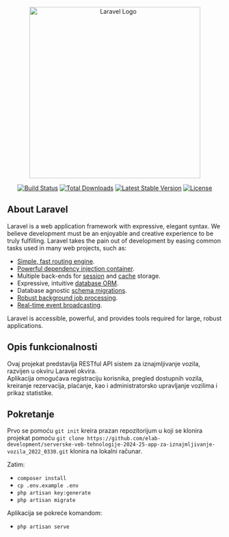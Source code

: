 <p align="center"><a href="https://laravel.com" target="_blank"><img src="https://raw.githubusercontent.com/laravel/art/master/logo-lockup/5%20SVG/2%20CMYK/1%20Full%20Color/laravel-logolockup-cmyk-red.svg" width="400" alt="Laravel Logo"></a></p>

<p align="center">
<a href="https://github.com/laravel/framework/actions"><img src="https://github.com/laravel/framework/workflows/tests/badge.svg" alt="Build Status"></a>
<a href="https://packagist.org/packages/laravel/framework"><img src="https://img.shields.io/packagist/dt/laravel/framework" alt="Total Downloads"></a>
<a href="https://packagist.org/packages/laravel/framework"><img src="https://img.shields.io/packagist/v/laravel/framework" alt="Latest Stable Version"></a>
<a href="https://packagist.org/packages/laravel/framework"><img src="https://img.shields.io/packagist/l/laravel/framework" alt="License"></a>
</p>

## About Laravel

Laravel is a web application framework with expressive, elegant syntax. We believe development must be an enjoyable and creative experience to be truly fulfilling. Laravel takes the pain out of development by easing common tasks used in many web projects, such as:

- [Simple, fast routing engine](https://laravel.com/docs/routing).
- [Powerful dependency injection container](https://laravel.com/docs/container).
- Multiple back-ends for [session](https://laravel.com/docs/session) and [cache](https://laravel.com/docs/cache) storage.
- Expressive, intuitive [database ORM](https://laravel.com/docs/eloquent).
- Database agnostic [schema migrations](https://laravel.com/docs/migrations).
- [Robust background job processing](https://laravel.com/docs/queues).
- [Real-time event broadcasting](https://laravel.com/docs/broadcasting).

Laravel is accessible, powerful, and provides tools required for large, robust applications.

## Opis funkcionalnosti

Ovaj projekat predstavlja RESTful API sistem za iznajmljivanje vozila, razvijen u okviru Laravel okvira.  
Aplikacija omogućava registraciju korisnika, pregled dostupnih vozila, kreiranje rezervacija, plaćanje, kao i administratorsko upravljanje vozilima i prikaz statistike.


## Pokretanje 

Prvo se pomoću `git init` kreira prazan repozitorijum u koji se klonira projekat pomoću `git clone https://github.com/elab-development/serverske-veb-tehnologije-2024-25-app-za-iznajmljivanje-vozila_2022_0330.git` klonira na lokalni računar.

Zatim:
- `composer install`
- `cp .env.example .env` 
- `php artisan key:generate`
- `php artisan migrate`

Aplikacija se pokreće komandom:
- `php artisan serve`
